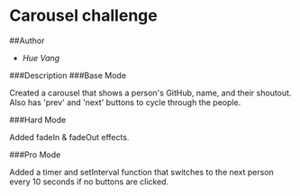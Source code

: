 # Carousel challenge

##Author

* *Hue Vang*

###Description
###Base Mode

Created a carousel that shows a person's GitHub, name, and their shoutout. Also has 'prev' and 'next' buttons to cycle through the people.

###Hard Mode

Added fadeIn & fadeOut effects.

###Pro Mode

Added a timer and setInterval function that switches to the next person every 10 seconds if no buttons are clicked.
